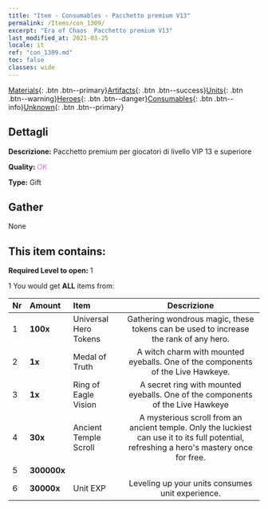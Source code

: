 ```yaml
---
title: "Item - Consumables - Pacchetto premium V13"
permalink: /Items/con_1309/
excerpt: "Era of Chaos  Pacchetto premium V13"
last_modified_at: 2021-03-25
locale: it
ref: "con_1309.md"
toc: false
classes: wide
---
```

 [Materials](/it/Items/){: .btn .btn--primary}[Artifacts](/it/Items/Artifacts/){: .btn .btn--success}[Units](/it/Items/Units/){: .btn .btn--warning}[Heroes](/it/Items/Heroes/){: .btn .btn--danger}[Consumables](/it/Items/Consumables/){: .btn .btn--info}[Unknown](/it/Items/Unknown/){: .btn .btn--primary}

## Dettagli
 **Descrizione:** Pacchetto premium per giocatori di livello VIP 13 e superiore

 **Quality:** <span style="color: #DA70D6">OK</span>

 **Type:** Gift

## Gather

  None

## This item contains:

 **Required Level to open:** 1

 1 You would get **ALL** items  from:

  | Nr | Amount |     Item    | Descrizione |
  |:---|:-------|:------------|:-----------:|
  | 1 |  **100x** | Universal Hero Tokens | Gathering wondrous magic, these tokens can be used to increase the rank of any hero.  | 
  | 2 |  **1x** | Medal of Truth | A witch charm with mounted eyeballs. One of the components of the Live Hawkeye.  | 
  | 3 |  **1x** | Ring of Eagle Vision | A secret ring with mounted eyeballs. One of the components of the Live Hawkeye  | 
  | 4 |  **30x** | Ancient Temple Scroll | A mysterious scroll from an ancient temple. Only the luckiest can use it to its full potential, refreshing a hero's mastery once for free.  | 
  | 5 |  **300000x** | <i class="fas fa-coins"/> |  | 
  | 6 |  **30000x** | Unit EXP | Leveling up your units consumes unit experience.  | 
